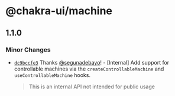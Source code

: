 # @chakra-ui/machine

## 1.1.0
### Minor Changes



- [`dc9bccfe3`](https://github.com/chakra-ui/chakra-ui/commit/dc9bccfe3c24073a71ab72416aa83ee719186eb6) Thanks [@segunadebayo](https://github.com/segunadebayo)! - [Internal] Add support for controllable machines via the
  `createControllableMachine` and `useControllableMachine` hooks.
  
  > This is an internal API not intended for public usage
